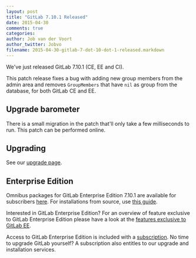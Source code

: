 ```yaml
---
layout: post
title: "GitLab 7.10.1 Released"
date: 2015-04-30
comments: true
categories:
author: Job van der Voort
author_twitter: Jobvo
filename: 2015-04-30-gitlab-7-dot-10-dot-1-released.markdown
---
```


We've just released GitLab 7.10.1 (CE, EE and CI).

This patch release fixes a bug with adding new group members from the admin area and
removes `GroupMembers` that have `nil` as group from the database, for both
GitLab CE and EE.

<!-- more -->

## Upgrade barometer

There is a small migration in the patch that'll only take a few milliseconds to run.
This patch can be performed online.

## Upgrading

See our [upgrade page](https://about.gitlab.com/update/).

## Enterprise Edition

Omnibus packages for GitLab Enterprise Edition 7.10.1 are available for subscribers [here](https://gitlab.com/subscribers/gitlab-ee/blob/master/doc/install/packages.md). For installations from source, use [this guide](https://gitlab.com/subscribers/gitlab-ee/blob/master/doc/update/patch_versions.md).

Interested in GitLab Enterprise Edition?
For an overview of feature exclusive to GitLab Enterprise Edition please have a look at the [features exclusive to GitLab EE](http://about.gitlab.com/features/#enterprise).

Access to GitLab Enterprise Edition is included with a [subscription](http://www.gitlab.com/subscription/).
No time to upgrade GitLab yourself?
A subscription also entitles to our upgrade and installation services.
